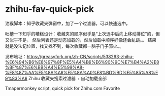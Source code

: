 # zhihu-fav-quick-pick

油猴脚本：知乎收藏夹弹窗中，加了一个过滤器，可以快速选中。

吐槽一下知乎的糟糕设计：收藏夹的顺序似乎是“上次选中后向上移动排位”的，但又似乎不是，
然后列表还是动态加载的，然后加载中顺序好像还会乱跳。。
结果就是没法记位置，找又找不到，每次收藏都一脑子门子邪火。。

发布地址：https://greasyfork.org/zh-CN/scripts/538263-zhihu-%E6%94%B6%E8%97%8F%E5%A4%B9%E6%90%9C%E7%B4%A2%E8%BF%87%E6%BB%A4%E5%99%A8-%E8%87%AA%E5%8A%A8%E5%8A%A0%E8%BD%BD%E5%85%A8%E9%83%A8
Zhihu 收藏夹搜索过滤器 + 自动加载全部

Tmapermonkey script, quick pick for Zhihu.com Favorite

